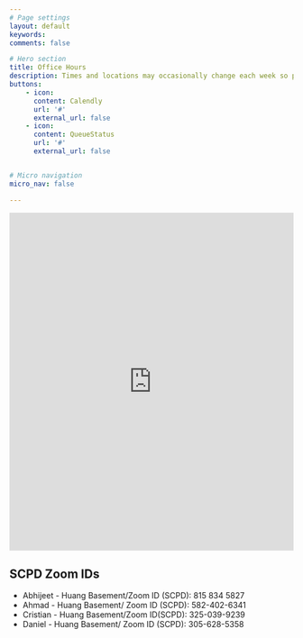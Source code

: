 ```yaml
---
# Page settings
layout: default
keywords:
comments: false

# Hero section
title: Office Hours
description: Times and locations may occasionally change each week so please check this page often. You will need to create an account on QueueStatus. When you wish to join the queue, click on the "Sign Up" button in the CS230-Fall Queue page. Be sure to properly enter all information needed in the menu when you sign up. This will enable the CAs to properly contact you. Also check "Announcements" and "chat" boxes reguarly for messages from CAs.
buttons:
    - icon: 
      content: Calendly
      url: '#'
      external_url: false
    - icon: 
      content: QueueStatus
      url: '#'
      external_url: false


# Micro navigation
micro_nav: false

---
```


<div>
	<iframe src="https://calendar.google.com/calendar/embed?src=057nfq8g0iillre9qe3u870v8o%40group.calendar.google.com&ctz=America%2FLos_Angeles" style=" border-width:0 " width="100%" height="600" frameborder="0" scrolling="no"></iframe>
</div>

## SCPD Zoom IDs

 * Abhijeet - Huang Basement/Zoom ID (SCPD): 815 834 5827
 * Ahmad - Huang Basement/ Zoom ID (SCPD): 582-402-6341
 * Cristian - Huang Basement/Zoom ID(SCPD): 325-039-9239
 * Daniel - Huang Basement/ Zoom ID (SCPD): 305-628-5358

